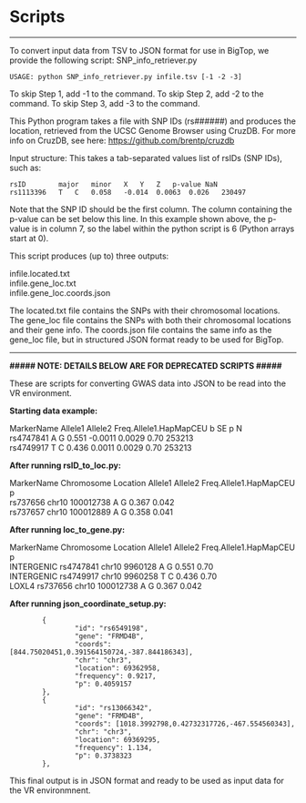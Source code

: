 # Scripts

*****

To convert input data from TSV to JSON format for use in BigTop, we provide the following script: SNP_info_retriever.py

`USAGE: python SNP_info_retriever.py infile.tsv [-1 -2 -3]`

To skip Step 1, add -1 to the command.  To skip Step 2, add -2 to the command.  To skip Step 3, add -3 to the command.

This Python program takes a file with SNP IDs (rs######) and produces the location, retrieved from the UCSC Genome Browser using CruzDB.  For more info on CruzDB, see here: https://github.com/brentp/cruzdb

Input structure: This takes a tab-separated values list of rsIDs (SNP IDs), such as:
```
rsID		major	minor	X	Y	Z	p-value	NaN
rs1113396	T	C	0.058	-0.014	0.0063	0.026	230497
```
Note that the SNP ID should be the first column.  The column containing the p-value can be set below this line.
In this example shown above, the p-value is in column 7, so the label within the python script is 6 (Python arrays start at 0).

This script produces (up to) three outputs:

infile.located.txt    
infile.gene_loc.txt    
infile.gene_loc.coords.json    

The located.txt file contains the SNPs with their chromosomal locations.
The gene_loc file contains the SNPs with both their chromosomal locations and their gene info.
The coords.json file contains the same info as the gene_loc file, but in structured JSON format ready to be used for BigTop.

*****

**##### NOTE: DETAILS BELOW ARE FOR DEPRECATED SCRIPTS #####**

These are scripts for converting GWAS data into JSON to be read into the VR environment.

**Starting data example:**

MarkerName      Allele1 Allele2 Freq.Allele1.HapMapCEU  b       SE      p       N    
rs4747841       A       G       0.551   -0.0011 0.0029  0.70    253213    
rs4749917       T       C       0.436   0.0011  0.0029  0.70    253213    

**After running rsID_to_loc.py:**

MarkerName      Chromosome      Location        Allele1 Allele2 Freq.Allele1.HapMapCEU  p    
rs737656        chr10   100012738       A       G       0.367   0.042    
rs737657        chr10   100012889       A       G       0.358   0.041

**After running loc_to_gene.py:**

MarkerName      Chromosome      Location        Allele1 Allele2 Freq.Allele1.HapMapCEU  p    
INTERGENIC      rs4747841       chr10   9960128 A       G       0.551   0.70    
INTERGENIC      rs4749917       chr10   9960258 T       C       0.436   0.70    
LOXL4   rs737656        chr10   100012738       A       G       0.367   0.042

**After running json_coordinate_setup.py:**

```[
        {
                "id": "rs6549198",
                "gene": "FRMD4B",
                "coords": [844.75020451,0.391564150724,-387.844186343],
                "chr": "chr3",
                "location": 69362958,
                "frequency": 0.9217,
                "p": 0.4059157
        },
        {
                "id": "rs13066342",
                "gene": "FRMD4B",
                "coords": [1018.3992798,0.42732317726,-467.554560343],
                "chr": "chr3",
                "location": 69369295,
                "frequency": 1.134,
                "p": 0.3738323
        },
```

This final output is in JSON format and ready to be used as input data for the VR environmnent.
